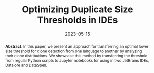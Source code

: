 ---
title: "Optimizing Duplicate Size Thresholds in IDEs"
authors: '<i>Konstantin Grotov, Sergey Titov, Alexandr Suhinin, Yaroslav Golubev, and Timofey Bryksin</i>'
status: "accepted"
collection: publications
permalink: /publications/2023-05-15-jupyter-clones
date: 2023-05-15
venue: "<b>MSR'23</b>"
level: 'A'
pdf: 'https://arxiv.org/abs/2303.13247'
counter_id: 'C21'
data: 'https://github.com/JetBrains-Research/jupyter-python-clones'
abstract: "<p><b>Abstract</b>. In this paper, we present an approach for transferring an optimal lower size threshold for clone detection from one language to another by analyzing their clone distributions. We showcase this method by transferring the threshold from regular Python scripts to Jupyter notebooks for using in two JetBrains IDEs, Datalore and DataSpell.</p>"
---